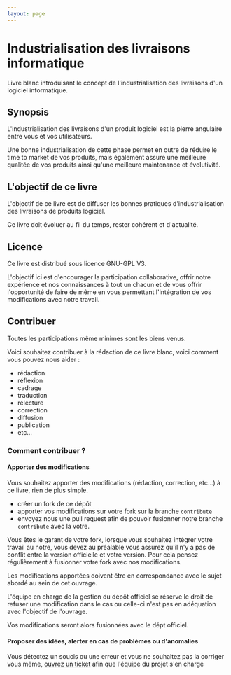 ```yaml
---
layout: page
---
```

# Industrialisation des livraisons informatique
Livre blanc introduisant le concept de l'industrialisation des livraisons d'un logiciel informatique.

## Synopsis
L'industrialisation des livraisons d'un produit logiciel est la pierre angulaire entre vous et vos utilisateurs.

Une bonne industrialisation de cette phase permet en outre de réduire le time to market de vos produits, mais également assure une meilleure qualitée de vos produits ainsi qu'une meilleure maintenance et évolutivité.

## L'objectif de ce livre
L'objectif de ce livre est de diffuser les bonnes pratiques d'industrialisation des livraisons de produits logiciel.

Ce livre doit évoluer au fil du temps, rester cohérent et d'actualité.

## Licence
Ce livre est distribué sous licence GNU-GPL V3.

L'objectif ici est d'encourager la participation collaborative, offrir notre expérience et nos connaissances à tout un chacun et de vous offrir l'opportunité de faire de même en vous permettant l'intégration de vos modifications avec notre travail.

## Contribuer
Toutes les participations même minimes sont les biens venus.

Voici souhaitez contribuer à la rédaction de ce livre blanc, voici comment vous pouvez nous aider :
- rédaction
- réflexion
- cadrage
- traduction
- relecture
- correction
- diffusion
- publication
- etc...

### Comment contribuer ?
#### Apporter des modifications
Vous souhaitez apporter des modifications (rédaction, correction, etc...) à ce livre, rien de plus simple.
- créer un fork de ce dépôt
- apporter vos modifications sur votre fork sur la branche `contribute`
- envoyez nous une pull request afin de pouvoir fusionner notre branche `contribute` avec la votre.

Vous êtes le garant de votre fork, lorsque vous souhaitez intégrer votre travail au notre, vous devez au préalable vous assurez qu'il n'y a pas de conflit entre la version officielle et votre version. Pour cela pensez régulièrement à fusionner votre fork avec nos modifications.

Les modifications apportées doivent être en correspondance avec le sujet abordé au sein de cet ouvrage.

L'équipe en charge de la gestion du dépôt officiel se réserve le droit de refuser une modification dans le cas ou celle-ci n'est pas en adéquation avec l'objectif de l'ouvrage.

Vos modifications seront alors fusionnées avec le dépt officiel.

#### Proposer des idées, alerter en cas de problèmes ou d'anomalies
Vous détectez un soucis ou une erreur et vous ne souhaitez pas la corriger vous même, [ouvrez un ticket](https://github.com/livres-blanc/industrialisation-des-livraisons/issues) afin que l'équipe du projet s'en charge

